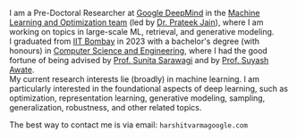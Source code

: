 I am a Pre-Doctoral Researcher at [Google DeepMind](https://deepmind.google/) in the [Machine Learning and Optimization team](https://research.google/teams/india-research-lab/) (led by [Dr. Prateek Jain](https://www.prateekjain.org/)), where I am working on topics in large-scale ML, retrieval, and generative modeling.  
I graduated from [IIT Bombay](http://www.iitb.ac.in/) in 2023 with a bachelor's degree (with honours) in [Computer Science and Engineering](https://www.cse.iitb.ac.in/), where I had the good fortune of being advised by [Prof. Sunita Sarawagi](https://www.cse.iitb.ac.in/~sunita/) and by [Prof. Suyash Awate](https://www.cse.iitb.ac.in/~suyash/).  
My current research interests lie (broadly) in machine learning. I am particularly interested in the foundational aspects of deep learning, such as optimization, representation learning, generative modeling, sampling, generalization, robustness, and other related topics.  
  
The best way to contact me is via email: <code>harshitvarma<i class="bi bi-at"></i>google.com</code>
